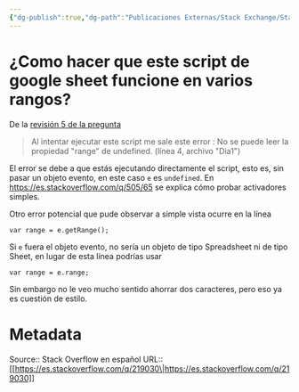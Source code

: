 ```yaml
---
{"dg-publish":true,"dg-path":"Publicaciones Externas/Stack Exchange/Stack Overflow en español/es.stackoverflow.com-219030.md","permalink":"/publicaciones-externas/stack-exchange/stack-overflow-en-espanol/es-stackoverflow-com-219030/","title":"¿Como hacer que este script de google sheet funcione en varios rangos?","hide":true,"noteIcon":"\"0\"","created":"2024-04-03T12:49:10.355-06:00","updated":"2024-04-05T16:43:54.541-06:00"}
---
```


# ¿Como hacer que este script de google sheet funcione en varios rangos?

De la [revisión 5 de la pregunta](https://es.stackoverflow.com/revisions/218357/5)

> Al intentar ejecutar este script me sale este error : No se puede leer la propiedad "range" de undefined. (línea 4, archivo "Dia1")

El error se debe a que estás ejecutando directamente el script, esto es, sin pasar un objeto evento, en este caso `e` es `undefined`. En https://es.stackoverflow.com/q/505/65 se explica cómo probar activadores simples.

Otro error potencial que pude observar a simple vista ocurre en la línea

    var range = e.getRange();

Si `e` fuera el objeto evento, no sería un objeto de tipo Spreadsheet ni de tipo Sheet, en lugar de esta línea podrías usar

    var range = e.range;

Sin embargo no le veo mucho sentido ahorrar dos caracteres, pero eso ya es cuestión de estilo.

# Metadata
Source:: Stack Overflow en español
URL:: [[https://es.stackoverflow.com/q/219030\|https://es.stackoverflow.com/q/219030]]

